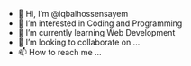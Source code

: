 - 👋 Hi, I’m @iqbalhossensayem
- 👀 I’m interested in Coding and Programming 
- 🌱 I’m currently learning Web Development
- 💞️ I’m looking to collaborate on ...
- 📫 How to reach me ...

<!---
iqbalhossensayem/iqbalhossensayem is a ✨ special ✨ repository because its `README.md` (this file) appears on your GitHub profile.
You can click the Preview link to take a look at your changes.
--->
